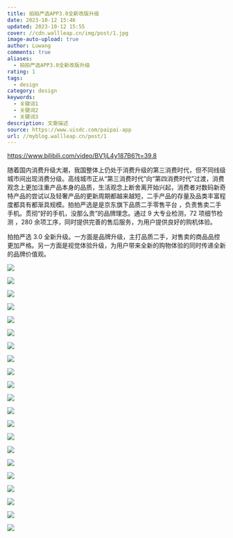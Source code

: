 ```yaml
---
title: 拍拍严选APP3.0全新改版升级
date: 2023-10-12 15:46
updated: 2023-10-12 15:55
cover: //cdn.wallleap.cn/img/post/1.jpg
image-auto-upload: true
author: Luwang
comments: true
aliases:
  - 拍拍严选APP3.0全新改版升级
rating: 1
tags:
  - design
category: design
keywords:
  - 关键词1
  - 关键词2
  - 关键词3
description: 文章描述
source: https://www.uisdc.com/paipai-app
url: //myblog.wallleap.cn/post/1
---
```


<https://www.bilibili.com/video/BV1jL4y187B6?t=39.8>

随着国内消费升级大潮，我国整体上仍处于消费升级的第三消费时代，但不同线级城市间出现消费分级。高线城市正从“第三消费时代”向“第四消费时代”过渡，消费观念上更加注重产品本身的品质，生活观念上断舍离开始兴起，消费者对数码新奇特产品的尝试以及轻奢产品的更新周期都越来越短，二手产品的存量及品类丰富程度都具有都渐具规模。拍拍严选是是京东旗下品质二手零售平台 ，负责售卖二手手机。贯彻“好的手机，没那么贵”的品牌理念。通过 9 大专业检测，72 项细节检测 ，280 余项工序，同时提供完善的售后服务，为用户提供良好的购机体验。

拍拍严选 3.0 全新升级。一方面是品牌升级，主打品质二手，对售卖的商品品控更加严格。另一方面是视觉体验升级，为用户带来全新的购物体验的同时传递全新的品牌价值观。

![](https://cdn.wallleap.cn/img/pic/illustration/202310121547182.png)

![](https://cdn.wallleap.cn/img/pic/illustration/202310121547959.png)

![](https://cdn.wallleap.cn/img/pic/illustration/202310121547283.gif)

![](https://cdn.wallleap.cn/img/pic/illustration/202310121548927.png)

![](https://cdn.wallleap.cn/img/pic/illustration/202310121549617.gif)

![](https://cdn.wallleap.cn/img/pic/illustration/202310121549810.png)

![](https://cdn.wallleap.cn/img/pic/illustration/202310121549569.png)

![](https://cdn.wallleap.cn/img/pic/illustration/202310121550799.png)

![](https://cdn.wallleap.cn/img/pic/illustration/202310121550794.png)

![](https://cdn.wallleap.cn/img/pic/illustration/202310121551866.png)

![](https://cdn.wallleap.cn/img/pic/illustration/202310121551127.png)

![](https://cdn.wallleap.cn/img/pic/illustration/202310121552386.gif)

![](https://cdn.wallleap.cn/img/pic/illustration/202310121552131.png)

![](https://cdn.wallleap.cn/img/pic/illustration/202310121552857.png)

![](https://cdn.wallleap.cn/img/pic/illustration/202310121553890.png)

![](https://cdn.wallleap.cn/img/pic/illustration/202310121553601.png)

![](https://cdn.wallleap.cn/img/pic/illustration/202310121553509.png)

![](https://cdn.wallleap.cn/img/pic/illustration/202310121554019.png)

![](https://cdn.wallleap.cn/img/pic/illustration/202310121554986.png)

![](https://cdn.wallleap.cn/img/pic/illustration/202310121554609.png)

![](https://cdn.wallleap.cn/img/pic/illustration/202310121554275.png)
